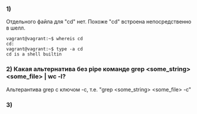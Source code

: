 ### 1)
Отдельного файла для "сd" нет. Похоже "cd" встроена непосредственно в шелл. 

	vagrant@vagrant:~$ whereis cd
	cd:
	vagrant@vagrant:~$ type -a cd
	cd is a shell builtin

### 2) Какая альтернатива без pipe команде grep <some_string> <some_file> | wc -l?
Альтерантива grep c ключом -c, т.е. "grep <some_string> <some_file> -с"

### 3)
